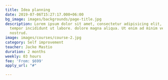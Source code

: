 ```yaml
---
title: Idea planning
date: 2019-07-06T15:27:17.000+06:00
bg_image: images/backgrounds/page-title.jpg
description: Lorem ipsum dolor sit amet, consectetur adipisicing elit, sed do eiusmod
  tempor incididunt ut labore. dolore magna aliqua. Ut enim ad minim veniam, quis
  nostrud.
image: images/courses/course-2.jpg
category: Self improvement
teacher: Jacke Mastio
duration: 2 months
weekly: 03 hours
fee: 'From: $699'
apply_url: "#"

---
```

